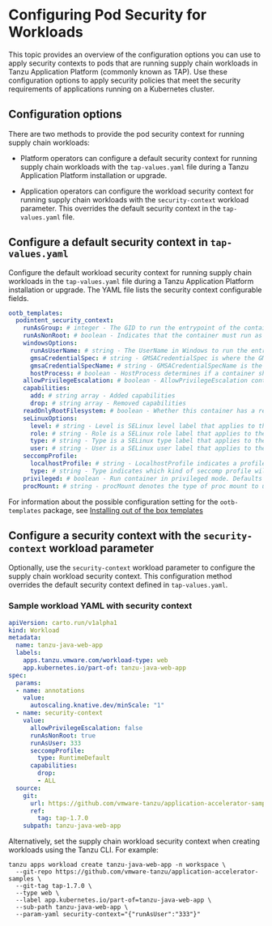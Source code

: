 # Configuring Pod Security for Workloads

This topic provides an overview of the configuration options you can use to apply
security contexts to pods that are running supply chain workloads in Tanzu Application Platform (commonly known as TAP). Use these configuration options to apply security policies that meet the security requirements of applications running on a Kubernetes cluster.

## <a id="config-options"></a> Configuration options

There are two methods to provide the pod security context for running supply chain workloads:

- Platform operators can configure a default security context for running supply chain workloads with the `tap-values.yaml` file during a Tanzu Application Platform installation or upgrade.

- Application operators can configure the workload security context for running supply chain workloads with the `security-context` workload parameter. This overrides the default security context in the `tap-values.yaml` file.

## <a id="platform-default"></a> Configure a default security context in `tap-values.yaml`

Configure the default workload security context for running supply chain workloads in the `tap-values.yaml` file during a Tanzu Application Platform installation or upgrade. The YAML file lists the security context configurable fields.

```yaml
ootb_templates:
  podintent_security_context:
    runAsGroup: # integer - The GID to run the entrypoint of the container process.
    runAsNonRoot: # boolean - Indicates that the container must run as a non-root user.
    windowsOptions:
      runAsUserName: # string - The UserName in Windows to run the entrypoint of the container process.
      gmsaCredentialSpec: # string - GMSACredentialSpec is where the GMSA admission webhook inlines the contents of the GMSA credential spec named by the GMSACredentialSpecName field.
      gmsaCredentialSpecName: # string - GMSACredentialSpecName is the name of the GMSA credential spec to use.
      hostProcess: # boolean - HostProcess determines if a container should be run as a 'Host Process' container.
    allowPrivilegeEscalation: # boolean - AllowPrivilegeEscalation controls whether a process can gain more privileges than its parent process.
    capabilities:
      add: # string array - Added capabilities
      drop: # string array - Removed capabilities
    readOnlyRootFilesystem: # boolean - Whether this container has a read-only root filesystem.
    seLinuxOptions:
      level: # string - Level is SELinux level label that applies to the container.
      role: # string - Role is a SELinux role label that applies to the container.
      type: # string - Type is a SELinux type label that applies to the container.
      user: # string - User is a SELinux user label that applies to the container.
    seccompProfile:
      localhostProfile: # string - LocalhostProfile indicates a profile defined in a file on the node should be used. The profile must be preconfigured on the node to work. Must be a descending path, relative to the kubelet's configured seccomp profile location. Must only be set if type is "Localhost".
      type: # string - Type indicates which kind of seccomp profile will be applied. Valid options are, "Localhost" - a profile defined in a file on the node should be used. "RuntimeDefault" - the container runtime default profile should be used. "Unconfined" - no profile should be applied.
    privileged: # boolean - Run container in privileged mode. Defaults to false.
    procMount: # string - procMount denotes the type of proc mount to use for the containers.
```

For information about the possible configuration setting for the `ootb-templates` package,
see [Installing out of the box templates](../scc/install-ootb-templates.hbs.md)

## <a id="workload-config"></a> Configure a security context with the `security-context` workload parameter

Optionally, use  the `security-context` workload parameter to configure the supply chain workload security context. This configuration method overrides the default security
context defined in `tap-values.yaml`.

### <a id="workload-config-yaml"></a> Sample workload YAML with security context

```yaml
apiVersion: carto.run/v1alpha1
kind: Workload
metadata:
  name: tanzu-java-web-app
  labels:
    apps.tanzu.vmware.com/workload-type: web
    app.kubernetes.io/part-of: tanzu-java-web-app
spec:
  params:
  - name: annotations
    value:
      autoscaling.knative.dev/minScale: "1"
  - name: security-context
    value: 
      allowPrivilegeEscalation: false
      runAsNonRoot: true
      runAsUser: 333
      seccompProfile:
        type: RuntimeDefault
      capabilities:
        drop:
        - ALL
  source:
    git:
      url: https://github.com/vmware-tanzu/application-accelerator-samples
      ref:
        tag: tap-1.7.0
    subpath: tanzu-java-web-app
```

Alternatively, set the supply chain workload security context when creating workloads using the Tanzu CLI. For example:

```console
tanzu apps workload create tanzu-java-web-app -n workspace \
  --git-repo https://github.com/vmware-tanzu/application-accelerator-samples \
  --git-tag tap-1.7.0 \
  --type web \
  --label app.kubernetes.io/part-of=tanzu-java-web-app \
  --sub-path tanzu-java-web-app \
  --param-yaml security-context="{"runAsUser":"333"}"
```

